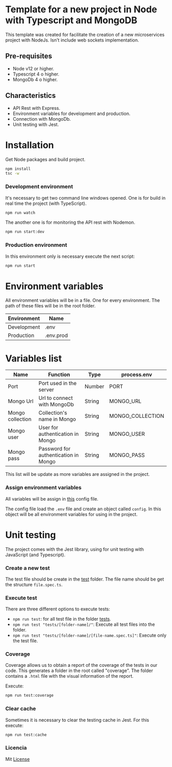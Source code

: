 # Template for a new project in Node with Typescript and MongoDB

This template was created for facilitate the creation of a new microservices project with NodeJs. Isn't include web sockets implementation.

## Pre-requisites

- Node v12 or higher.
- Typescript 4 o higher.
- MongoDb 4 o higher.

## Characteristics

- API Rest with Express.
- Environment variables for development and production.
- Connection with MongoDb.
- Unit testing with Jest.

# Installation

Get Node packages and build project.

```sh
npm install
tsc -w
```

### Development environment

It's necessary to get two command line windows opened. One is for build in real time the project (with TypeScript).

```sh
npm run watch
```

The another one is for monitoring the API rest with Nodemon.

```sh
npm run start:dev
```

### Production environment

In this environment only is necessary execute the next script:

```sh
npm run start
```

# Environment variables

All environment variables will be in a file. One for every environment. The path of these files will be in the root folder.

| Environment | Name      |
| ----------- | --------- |
| Development | .env      |
| Production  | .env.prod |

# Variables list

| Name             | Function                             | Type   | process.env      |
| ---------------- | ------------------------------------ | ------ | ---------------- |
| Port             | Port used in the server              | Number | PORT             |
| Mongo Url        | Url to connect with MongoDb          | String | MONGO_URL        |
| Mongo collection | Collection's name in Mongo           | String | MONGO_COLLECTION |
| Mongo user       | User for authentication in Mongo     | String | MONGO_USER       |
| Mongo pass       | Password for authentication in Mongo | String | MONGO_PASS       |

This list will be update as more variables are assigned in the project.

### Assign environment variables

All variables will be assign in [this](https://github.com/Platzi-Master-TM-AnaMartinez/template-server-nodejs-without-sockets/blob/master/src/config/index.ts) config file.

The config file load the `.env` file and create an object called `config`. In this object will be all environment variables for using in the project.

# Unit testing

The project comes with the Jest library, using for unit testing with JavaScript (and Typescript).

### Create a new test

The test file should be create in the [test](https://github.com/Platzi-Master-TM-AnaMartinez/template-server-nodejs-without-sockets/tree/master/tests/) folder. The file name should be get the structure `file.spec.ts`.

### Execute test

There are three different options to execute tests:

- `npm run test`: for all test file in the folder [tests](https://github.com/Platzi-Master-TM-AnaMartinez/template-server-nodejs-without-sockets/tree/master/tests/).
- `npm run test "tests/[folder-name]/"`: Execute all test files into the folder.
- `npm run test "tests/[folder-name]/[file-name.spec.ts]"`: Execute only the test file.

### Coverage

Coverage allows us to obtain a report of the coverage of the tests in our code. This generates a folder in the root called "coverage". The folder contains a `.html` file with the visual information of the report.

Execute:

```sh
npm run test:coverage
```

### Clear cache

Sometimes it is necessary to clear the testing cache in Jest. For this execute:

```sh
npm run test:cache
```

### Licencia

Mit [License](https://github.com/Platzi-Master-TM-AnaMartinez/template-server-nodejs-without-sockets/blob/master/LICENSE)
